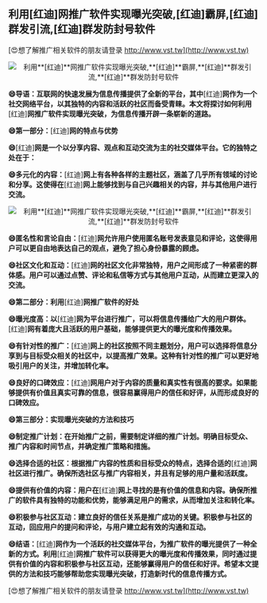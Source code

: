 ## **利用**[红迪]**网推广软件实现曝光突破,**[红迪]**霸屏,**[红迪]**群发引流,**[红迪]**群发防封号软件**

[😍想了解推广相关软件的朋友请登录 http://www.vst.tw](http://www.vst.tw)

 <center><img src="https://vst.tw/MP4/tuiguang/png/3.png" alt="利用**[红迪]**网推广软件实现曝光突破,**[红迪]**霸屏,**[红迪]**群发引流,**[红迪]**群发防封号软件"></center>

**😄导语：互联网的快速发展为信息传播提供了全新的平台，其中**[红迪]**网作为一个社交网络平台，以其独特的内容和活跃的社区而备受青睐。本文将探讨如何利用**[红迪]**网推广软件实现曝光突破，为信息传播开辟一条崭新的道路。**

**😄第一部分：**[红迪]**网的特点与优势**

**😄**[红迪]**网是一个以分享内容、观点和互动交流为主的社交媒体平台。它的独特之处在于：**

**😄多元化的内容：**[红迪]**网上有各种各样的主题社区，涵盖了几乎所有领域的讨论和分享。这使得在**[红迪]**网上能够找到与自己兴趣相关的内容，并与其他用户进行交流。**

 <center><img src="https://vst.tw/MP4/tuiguang/png/6.png" alt="利用**[红迪]**网推广软件实现曝光突破,**[红迪]**霸屏,**[红迪]**群发引流,**[红迪]**群发防封号软件"></center>

**😄匿名性和言论自由：**[红迪]**网允许用户使用匿名账号发表意见和评论，这使得用户可以更自由地表达自己的观点，避免了担心身份暴露的顾虑。**

**😄社区文化和互动：**[红迪]**网的社区文化非常独特，用户之间形成了一种紧密的群体感。用户可以通过点赞、评论和私信等方式与其他用户互动，从而建立更深入的交流。**

**😄第二部分：利用**[红迪]**网推广软件的好处**

**😄曝光度高：以**[红迪]**网为平台进行推广，可以将信息传播给广大的用户群体。**[红迪]**网有着庞大且活跃的用户基础，能够提供更大的曝光度和传播效果。**

**😄有针对性的推广：**[红迪]**网上的社区按照不同主题划分，用户可以选择将信息分享到与目标受众相关的社区中，以提高推广效果。这种有针对性的推广可以更好地吸引用户的关注，并增加转化率。**

**😄良好的口碑效应：**[红迪]**网用户对于内容的质量和真实性有很高的要求。如果能够提供有价值且真实可靠的信息，很容易赢得用户的信任和好评，从而形成良好的口碑效应。**

**😄第三部分：实现曝光突破的方法和技巧**

**😄制定推广计划：在开始推广之前，需要制定详细的推广计划。明确目标受众、推广内容和时间节点，并确定推广策略和措施。**

**😄选择合适的社区：根据推广内容的性质和目标受众的特点，选择合适的**[红迪]**网社区进行推广。确保所选社区与推广内容相关，并且有足够的用户量和活跃度。**

**😄提供有价值的内容：用户在**[红迪]**网上寻找的是有价值的信息和内容。确保所推广的软件具有独特的功能和优势，能够满足用户的需求，从而增加关注和转化率。**

**😄积极参与社区互动：建立良好的信任关系是推广成功的关键。积极参与社区的互动，回应用户的提问和评论，与用户建立起有效的沟通和互动。**

**😄结语：**[红迪]**网作为一个活跃的社交媒体平台，为推广软件的曝光提供了一种全新的方式。利用**[红迪]**网推广软件可以获得更大的曝光度和传播效果，同时通过提供有价值的内容和积极参与社区互动，还能够赢得用户的信任和好评。希望本文提供的方法和技巧能够帮助您实现曝光突破，打造新时代的信息传播方式。**

[😍想了解推广相关软件的朋友请登录 http://www.vst.tw](http://www.vst.tw)



